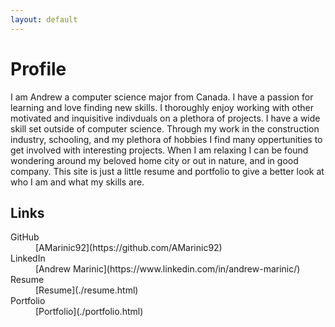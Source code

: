 ```yaml
---
layout: default
---
```


# Profile

I am Andrew a computer science major from Canada. I have a passion for learning and love finding new skills. I thoroughly enjoy working with other motivated and inquisitive indivduals on a plethora of projects. I have a wide skill set outside of computer science. Through my work in the construction industry, schooling, and my plethora of hobbies I find many oppertunities to get involved with interesting projects. When I am relaxing I can be found wondering around my beloved home city or out in nature, and in good company. This site is just a little resume and portfolio to give a better look at who I am and what my skills are.  

## Links
<dl>
<dt>GitHub</dt>
<dd>[AMarinic92](https://github.com/AMarinic92)</dd>
<dt>LinkedIn</dt>
<dd>[Andrew Marinic](https://www.linkedin.com/in/andrew-marinic/)</dd>
<dt>Resume</dt>
<dd>[Resume](./resume.html)</dd>
<dt>Portfolio</dt>
<dd>[Portfolio](./portfolio.html)</dd>
</dl>
  
